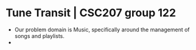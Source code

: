 # Tune Transit | CSC207 group 122

- Our problem domain is Music, specifically around the management of songs and playlists.
- 
